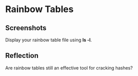 # Rainbow Tables

## Screenshots

Display your rainbow table file using **ls -l**.

## Reflection

Are rainbow tables still an effective tool for cracking hashes?
